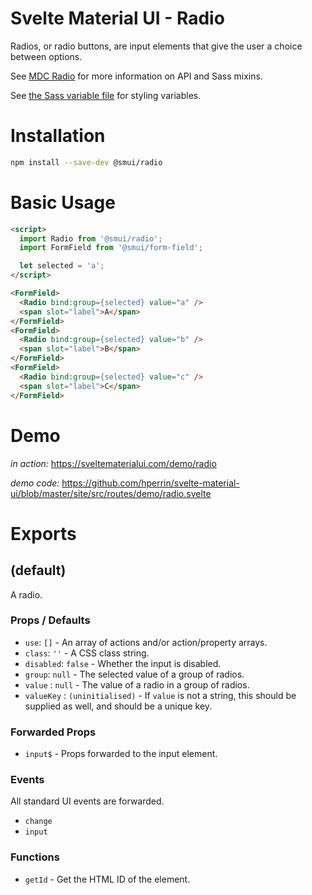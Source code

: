 # Svelte Material UI - Radio

Radios, or radio buttons, are input elements that give the user a choice between options.

See [MDC Radio](https://material.io/develop/web/components/input-controls/radio-buttons/) for more information on API and Sass mixins.

See [the Sass variable file](https://github.com/material-components/material-components-web/blob/v3.1.1/packages/mdc-radio/_variables.scss) for styling variables.

# Installation

```sh
npm install --save-dev @smui/radio
```

# Basic Usage

```html
<script>
  import Radio from '@smui/radio';
  import FormField from '@smui/form-field';

  let selected = 'a';
</script>

<FormField>
  <Radio bind:group={selected} value="a" />
  <span slot="label">A</span>
</FormField>
<FormField>
  <Radio bind:group={selected} value="b" />
  <span slot="label">B</span>
</FormField>
<FormField>
  <Radio bind:group={selected} value="c" />
  <span slot="label">C</span>
</FormField>
```

# Demo

*in action:* https://sveltematerialui.com/demo/radio

*demo code:* https://github.com/hperrin/svelte-material-ui/blob/master/site/src/routes/demo/radio.svelte

# Exports

## (default)

A radio.

### Props / Defaults

* `use`: `[]` - An array of actions and/or action/property arrays.
* `class`: `''` - A CSS class string.
* `disabled`: `false` - Whether the input is disabled.
* `group`: `null` - The selected value of a group of radios.
* `value` : `null` - The value of a radio in a group of radios.
* `valueKey` : `(uninitialised)` - If `value` is not a string, this should be supplied as well, and should be a unique key.

### Forwarded Props

* `input$` - Props forwarded to the input element.

### Events

All standard UI events are forwarded.

* `change`
* `input`

### Functions

* `getId` - Get the HTML ID of the element.